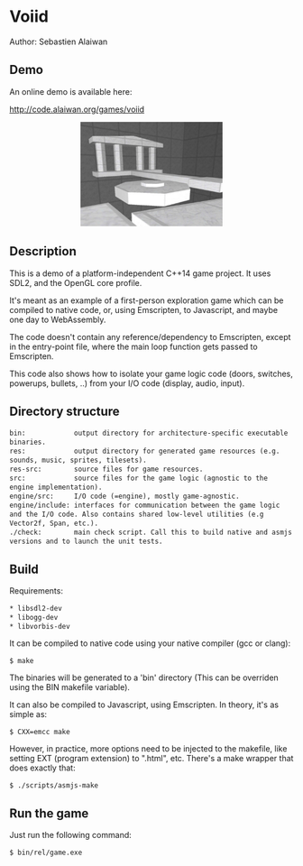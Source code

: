 # Voiid

Author: Sebastien Alaiwan

Demo
----

An online demo is available here:

http://code.alaiwan.org/games/voiid

<p align="center"><img src="doc/screenshot.jpg" width="50%"></p>

Description
-----------

This is a demo of a platform-independent C++14 game project.
It uses SDL2, and the OpenGL core profile.

It's meant as an example of a first-person exploration game
which can be compiled to native code, or, using Emscripten, to Javascript,
and maybe one day to WebAssembly.

The code doesn't contain any reference/dependency to Emscripten, except in the
entry-point file, where the main loop function gets passed to Emscripten.

This code also shows how to isolate your game logic code (doors, switches,
powerups, bullets, ..) from your I/O code (display, audio, input).

Directory structure
-------------------

```
bin:            output directory for architecture-specific executable binaries.
res:            output directory for generated game resources (e.g. sounds, music, sprites, tilesets).
res-src:        source files for game resources.
src:            source files for the game logic (agnostic to the engine implementation).
engine/src:     I/O code (=engine), mostly game-agnostic.
engine/include: interfaces for communication between the game logic and the I/O code. Also contains shared low-level utilities (e.g Vector2f, Span, etc.).
./check:        main check script. Call this to build native and asmjs versions and to launch the unit tests.
```


Build
-----

Requirements:
```
* libsdl2-dev
* libogg-dev
* libvorbis-dev
```

It can be compiled to native code using your native compiler (gcc or clang):

```
$ make
```

The binaries will be generated to a 'bin' directory
(This can be overriden using the BIN makefile variable).

It can also be compiled to Javascript, using Emscripten.
In theory, it's as simple as:

```
$ CXX=emcc make
```

However, in practice, more options need to be injected to the makefile,
like setting EXT (program extension) to ".html", etc.
There's a make wrapper that does exactly that:

```
$ ./scripts/asmjs-make
```

Run the game
------------

Just run the following command:

```
$ bin/rel/game.exe
```

